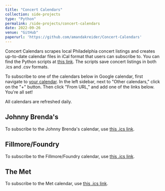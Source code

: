 ```yaml
---
title: "Concert Calendars"
collection: side-projects
type: "Python"
permalink: /side-projects/concert-calendars
date: 2022-09-26
venue: "GitHub"
paperurl: 'https://github.com/amandakreider/Concert-Calendars'
---
```

Concert Calendars scrapes local Philadelphia concert listings and creates up-to-date calendar files in iCal format that users can subscribe to. You can find the Python scripts at <a target="_blank" href="https://github.com/amandakreider/Concert-Calendars/blob/main/scripts">this link</a>. The scripts save concert listings in both .ics and .csv formats.

To subscribe to one of the calendars below in Google calendar, first navigate to <a target="_blank" href="https://calendar.google.com">your calendar</a>. In the left sidebar, next to "Other calendars," click on the "+" button. Then click "From URL," and add one of the links below. You're all set! 

All calendars are refreshed daily.

## Johnny Brenda's

To subscribe to the Johnny Brenda's calendar, use [this .ics link](https://raw.githubusercontent.com/amandakreider/Concert-Calendars/main/calendars/jbs_events.ics). 

## Fillmore/Foundry

To subscribe to the Fillmore/Foundry calendar, use [this .ics link](https://raw.githubusercontent.com/amandakreider/Concert-Calendars/main/calendars/fillmore_events.ics). 

## The Met

To subscribe to the Met calendar, use [this .ics link](https://raw.githubusercontent.com/amandakreider/Concert-Calendars/main/calendars/met_events.ics). 
